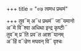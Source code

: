 +++
title = "०७ त्वमध प्रथमं"

+++
तुव᳓म् अ᳓ध प्रथमं᳓ जा᳓यमानो  
अ᳓मे वि᳓श्वा अधिथा इन्द्र कृष्टीः᳓  
तुव᳓म् प्र᳓ति प्रव᳓त आश᳓यानम्  
अ᳓हिं व᳓ज्रेण मघवन् वि᳓ वृश्चः